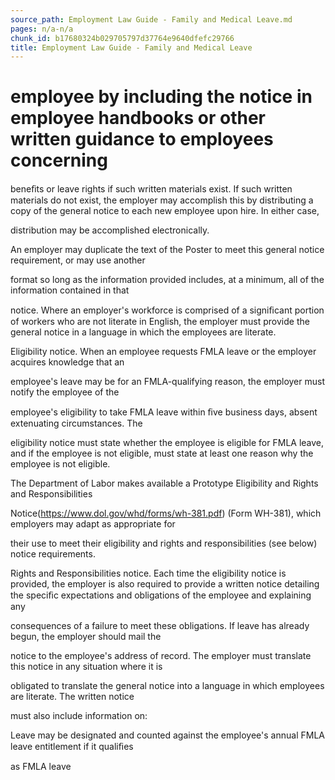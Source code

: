 ```yaml
---
source_path: Employment Law Guide - Family and Medical Leave.md
pages: n/a-n/a
chunk_id: b17680324b029705797d37764e9640dfefc29766
title: Employment Law Guide - Family and Medical Leave
---
```

# employee by including the notice in employee handbooks or other written guidance to employees concerning

beneﬁts or leave rights if such written materials exist. If such written materials do not exist, the employer may accomplish this by distributing a copy of the general notice to each new employee upon hire. In either case,

distribution may be accomplished electronically.

An employer may duplicate the text of the Poster to meet this general notice requirement, or may use another

format so long as the information provided includes, at a minimum, all of the information contained in that

notice. Where an employer's workforce is comprised of a signiﬁcant portion of workers who are not literate in English, the employer must provide the general notice in a language in which the employees are literate.

Eligibility notice. When an employee requests FMLA leave or the employer acquires knowledge that an

employee's leave may be for an FMLA-qualifying reason, the employer must notify the employee of the

employee's eligibility to take FMLA leave within ﬁve business days, absent extenuating circumstances. The

eligibility notice must state whether the employee is eligible for FMLA leave, and if the employee is not eligible, must state at least one reason why the employee is not eligible.

The Department of Labor makes available a Prototype Eligibility and Rights and Responsibilities

Notice(https://www.dol.gov/whd/forms/wh-381.pdf) (Form WH-381), which employers may adapt as appropriate for

their use to meet their eligibility and rights and responsibilities (see below) notice requirements.

Rights and Responsibilities notice. Each time the eligibility notice is provided, the employer is also required to provide a written notice detailing the speciﬁc expectations and obligations of the employee and explaining any

consequences of a failure to meet these obligations. If leave has already begun, the employer should mail the

notice to the employee's address of record. The employer must translate this notice in any situation where it is

obligated to translate the general notice into a language in which employees are literate. The written notice

must also include information on:

Leave may be designated and counted against the employee's annual FMLA leave entitlement if it qualiﬁes

as FMLA leave
